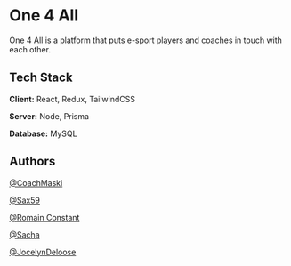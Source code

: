 # One 4 All

One 4 All is a platform that puts e-sport players and coaches in touch with each other.

## Tech Stack

**Client:** React, Redux, TailwindCSS

**Server:** Node, Prisma

**Database:** MySQL

## Authors

[@CoachMaski](https://github.com/MaskiVal)

[@Sax59](https://github.com/Sax593)

[@Romain Constant](https://github.com/Romain-Constant)

[@Sacha](https://github.com/SachaWildCode)

[@JocelynDeloose](https://github.com/JocelynDeloose)
